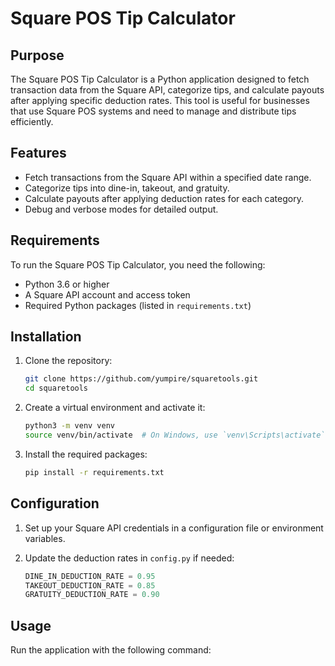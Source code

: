 # Square POS Tip Calculator

## Purpose

The Square POS Tip Calculator is a Python application designed to fetch transaction data from the Square API, categorize tips, and calculate payouts after applying specific deduction rates. This tool is useful for businesses that use Square POS systems and need to manage and distribute tips efficiently.

## Features

- Fetch transactions from the Square API within a specified date range.
- Categorize tips into dine-in, takeout, and gratuity.
- Calculate payouts after applying deduction rates for each category.
- Debug and verbose modes for detailed output.

## Requirements

To run the Square POS Tip Calculator, you need the following:

- Python 3.6 or higher
- A Square API account and access token
- Required Python packages (listed in `requirements.txt`)

## Installation

1. Clone the repository:
    ```sh
    git clone https://github.com/yumpire/squaretools.git
    cd squaretools
    ```

2. Create a virtual environment and activate it:
    ```sh
    python3 -m venv venv
    source venv/bin/activate  # On Windows, use `venv\Scripts\activate`
    ```

3. Install the required packages:
    ```sh
    pip install -r requirements.txt
    ```

## Configuration

1. Set up your Square API credentials in a configuration file or environment variables.

2. Update the deduction rates in `config.py` if needed:
    ```python
    DINE_IN_DEDUCTION_RATE = 0.95
    TAKEOUT_DEDUCTION_RATE = 0.85
    GRATUITY_DEDUCTION_RATE = 0.90
    ```

## Usage

Run the application with the following command:
